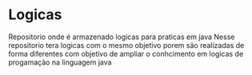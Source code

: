 # Logicas
 Repositorio onde é armazenado logicas para praticas em java
 Nesse repositorio tera logicas com o mesmo objetivo porem são realizadas 
 de forma diferentes com objetivo de ampliar o conhcimento em logicas de progamação
 na linguagem java 
